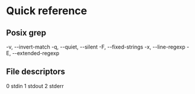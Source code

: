 # Quick reference

## Posix grep
-v, --invert-match 
-q, --quiet, --silent 
-F, --fixed-strings 
-x, --line-regexp
-E, --extended-regexp

## File descriptors
0 stdin
1 stdout
2 stderr
